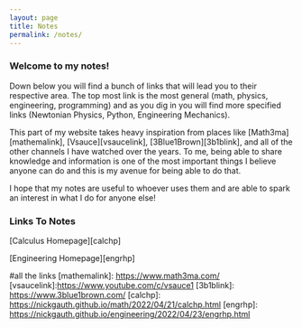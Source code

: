 ```yaml
---
layout: page
title: Notes
permalink: /notes/
---
```


<h3>Welcome to my notes!</h3>

Down below you will find a bunch of links that will lead you to their respective area. The top most link is the most general (math, physics, engineering, programming) and as you dig in you will find more specified links (Newtonian Physics, Python, Engineering Mechanics).

This part of my website takes heavy inspiration from places like [Math3ma][mathemalink], [Vsauce][vsaucelink], [3Blue1Brown][3b1blink], and all of the other channels I have watched over the years. To me, being able to share knowledge and information is one of the most important things I believe anyone can do and this is my avenue for being able to do that.

I hope that my notes are useful to whoever uses them and are able to spark an interest in what I do for anyone else!

<h3>Links To Notes</h3>

<p>[Calculus Homepage][calchp]</p>
<p>[Engineering Homepage][engrhp]</p>


#all the links
[mathemalink]: https://www.math3ma.com/
[vsaucelink]:https://www.youtube.com/c/vsauce1
[3b1blink]: https://www.3blue1brown.com/
[calchp]: https://nickgauth.github.io/math/2022/04/21/calchp.html
[engrhp]: https://nickgauth.github.io/engineering/2022/04/23/engrhp.html
